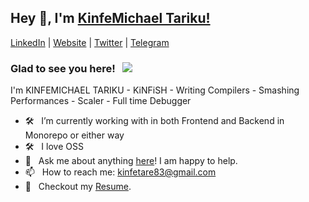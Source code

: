 ## Hey 👋, I'm [KinfeMichael Tariku!](https://kinfish-owns-computer.vercel.app)

[LinkedIn](https://www.linkedin.com/in/kinfe-michael-tariku-1497b3201/) |
[Website](https://kinfish-owns-computer.vercel.app//) |
[Twitter](https://twitter.com/kinfishT) |
[Telegram](https://t.me/Kinfe123)
### Glad to see you here! &nbsp; ![](https://visitor-badge.glitch.me/badge?page_id=iampavangandhi.iampavangandhi&style=flat-square&color=0088cc)
I'm KINFEMICHAEL TARIKU - KiNFiSH - Writing Compilers - Smashing Performances - Scaler - Full time Debugger
- 🛠 &nbsp; I’m currently working with in both Frontend and Backend in Monorepo or either way
- 🛠 &nbsp; I love OSS
- 💬 &nbsp; Ask me about anything [here](https://github.com/Kinfe123/Kinfe123/issues/2)! I am happy to help.
- 📫 &nbsp; How to reach me: kinfetare83@gmail.com
- 📝 &nbsp; Checkout my [Resume](https://github.com/Kinfe123/Kinfe123/blob/master/kinfish-resume.pdf).


